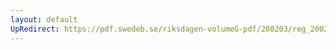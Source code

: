 ```yaml
---
layout: default
UpRedirect: https://pdf.swedeb.se/riksdagen-volumeG-pdf/200203/reg_200203/reg_200203_0073.pdf
---
```

